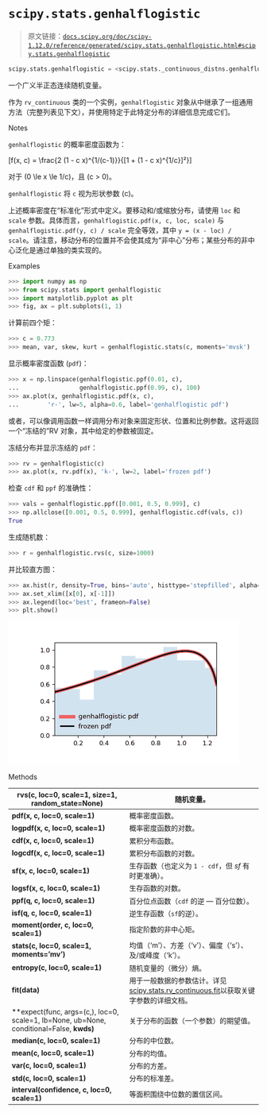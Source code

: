 # `scipy.stats.genhalflogistic`

> 原文链接：[`docs.scipy.org/doc/scipy-1.12.0/reference/generated/scipy.stats.genhalflogistic.html#scipy.stats.genhalflogistic`](https://docs.scipy.org/doc/scipy-1.12.0/reference/generated/scipy.stats.genhalflogistic.html#scipy.stats.genhalflogistic)

```py
scipy.stats.genhalflogistic = <scipy.stats._continuous_distns.genhalflogistic_gen object>
```

一个广义半正态连续随机变量。

作为 `rv_continuous` 类的一个实例，`genhalflogistic` 对象从中继承了一组通用方法（完整列表见下文），并使用特定于此特定分布的详细信息完成它们。

Notes

`genhalflogistic` 的概率密度函数为：

\[f(x, c) = \frac{2 (1 - c x)^{1/(c-1)}}{[1 + (1 - c x)^{1/c}]²}\]

对于 \(0 \le x \le 1/c\)，且 \(c > 0\)。

`genhalflogistic` 将 `c` 视为形状参数 \(c\)。

上述概率密度在“标准化”形式中定义。要移动和/或缩放分布，请使用 `loc` 和 `scale` 参数。具体而言，`genhalflogistic.pdf(x, c, loc, scale)` 与 `genhalflogistic.pdf(y, c) / scale` 完全等效，其中 `y = (x - loc) / scale`。请注意，移动分布的位置并不会使其成为“非中心”分布；某些分布的非中心泛化是通过单独的类实现的。

Examples

```py
>>> import numpy as np
>>> from scipy.stats import genhalflogistic
>>> import matplotlib.pyplot as plt
>>> fig, ax = plt.subplots(1, 1) 
```

计算前四个矩：

```py
>>> c = 0.773
>>> mean, var, skew, kurt = genhalflogistic.stats(c, moments='mvsk') 
```

显示概率密度函数 (`pdf`)：

```py
>>> x = np.linspace(genhalflogistic.ppf(0.01, c),
...                 genhalflogistic.ppf(0.99, c), 100)
>>> ax.plot(x, genhalflogistic.pdf(x, c),
...        'r-', lw=5, alpha=0.6, label='genhalflogistic pdf') 
```

或者，可以像调用函数一样调用分布对象来固定形状、位置和比例参数。这将返回一个“冻结的”RV 对象，其中给定的参数被固定。

冻结分布并显示冻结的 `pdf`：

```py
>>> rv = genhalflogistic(c)
>>> ax.plot(x, rv.pdf(x), 'k-', lw=2, label='frozen pdf') 
```

检查 `cdf` 和 `ppf` 的准确性：

```py
>>> vals = genhalflogistic.ppf([0.001, 0.5, 0.999], c)
>>> np.allclose([0.001, 0.5, 0.999], genhalflogistic.cdf(vals, c))
True 
```

生成随机数：

```py
>>> r = genhalflogistic.rvs(c, size=1000) 
```

并比较直方图：

```py
>>> ax.hist(r, density=True, bins='auto', histtype='stepfilled', alpha=0.2)
>>> ax.set_xlim([x[0], x[-1]])
>>> ax.legend(loc='best', frameon=False)
>>> plt.show() 
```

![../../_images/scipy-stats-genhalflogistic-1.png](img/2f217a72d3291ea0abe8b961030f2976.png)

Methods

| **rvs(c, loc=0, scale=1, size=1, random_state=None)** | 随机变量。 |
| --- | --- |
| **pdf(x, c, loc=0, scale=1)** | 概率密度函数。 |
| **logpdf(x, c, loc=0, scale=1)** | 概率密度函数的对数。 |
| **cdf(x, c, loc=0, scale=1)** | 累积分布函数。 |
| **logcdf(x, c, loc=0, scale=1)** | 累积分布函数的对数。 |
| **sf(x, c, loc=0, scale=1)** | 生存函数（也定义为 `1 - cdf`，但 *sf* 有时更准确）。 |
| **logsf(x, c, loc=0, scale=1)** | 生存函数的对数。 |
| **ppf(q, c, loc=0, scale=1)** | 百分位点函数（`cdf` 的逆 — 百分位数）。 |
| **isf(q, c, loc=0, scale=1)** | 逆生存函数（`sf`的逆）。 |
| **moment(order, c, loc=0, scale=1)** | 指定阶数的非中心矩。 |
| **stats(c, loc=0, scale=1, moments=’mv’)** | 均值（‘m’）、方差（‘v’）、偏度（‘s’）、及/或峰度（‘k’）。 |
| **entropy(c, loc=0, scale=1)** | 随机变量的（微分）熵。 |
| **fit(data)** | 用于一般数据的参数估计。详见[scipy.stats.rv_continuous.fit](https://docs.scipy.org/doc/scipy/reference/generated/scipy.stats.rv_continuous.fit.html#scipy.stats.rv_continuous.fit)以获取关键字参数的详细文档。 |
| **expect(func, args=(c,), loc=0, scale=1, lb=None, ub=None, conditional=False, **kwds)** | 关于分布的函数（一个参数）的期望值。 |
| **median(c, loc=0, scale=1)** | 分布的中位数。 |
| **mean(c, loc=0, scale=1)** | 分布的均值。 |
| **var(c, loc=0, scale=1)** | 分布的方差。 |
| **std(c, loc=0, scale=1)** | 分布的标准差。 |
| **interval(confidence, c, loc=0, scale=1)** | 等面积围绕中位数的置信区间。 |
